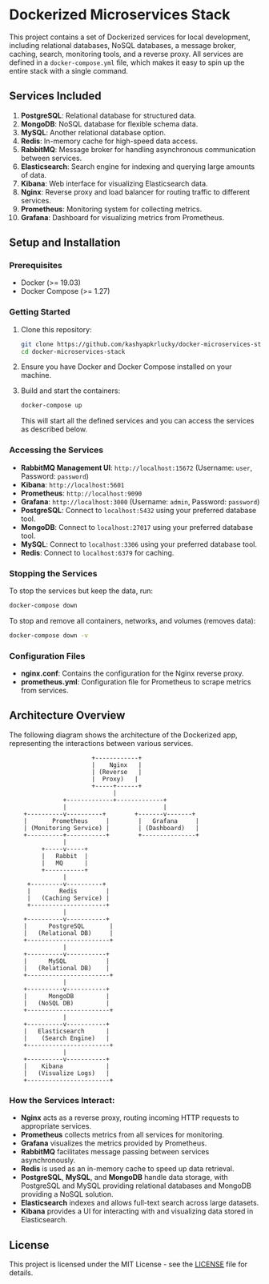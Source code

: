 # Dockerized Microservices Stack

This project contains a set of Dockerized services for local development, including relational databases, NoSQL databases, a message broker, caching, search, monitoring tools, and a reverse proxy. All services are defined in a `docker-compose.yml` file, which makes it easy to spin up the entire stack with a single command.

## Services Included

1. **PostgreSQL**: Relational database for structured data.
2. **MongoDB**: NoSQL database for flexible schema data.
3. **MySQL**: Another relational database option.
4. **Redis**: In-memory cache for high-speed data access.
5. **RabbitMQ**: Message broker for handling asynchronous communication between services.
6. **Elasticsearch**: Search engine for indexing and querying large amounts of data.
7. **Kibana**: Web interface for visualizing Elasticsearch data.
8. **Nginx**: Reverse proxy and load balancer for routing traffic to different services.
9. **Prometheus**: Monitoring system for collecting metrics.
10. **Grafana**: Dashboard for visualizing metrics from Prometheus.

## Setup and Installation

### Prerequisites

- Docker (>= 19.03)
- Docker Compose (>= 1.27)

### Getting Started

1. Clone this repository:

   ```bash
   git clone https://github.com/kashyapkrlucky/docker-microservices-stack.git
   cd docker-microservices-stack
   ```

2. Ensure you have Docker and Docker Compose installed on your machine.

3. Build and start the containers:

   ```bash
   docker-compose up
   ```

   This will start all the defined services and you can access the services as described below.

### Accessing the Services

- **RabbitMQ Management UI**: `http://localhost:15672` (Username: `user`, Password: `password`)
- **Kibana**: `http://localhost:5601`
- **Prometheus**: `http://localhost:9090`
- **Grafana**: `http://localhost:3000` (Username: `admin`, Password: `password`)
- **PostgreSQL**: Connect to `localhost:5432` using your preferred database tool.
- **MongoDB**: Connect to `localhost:27017` using your preferred database tool.
- **MySQL**: Connect to `localhost:3306` using your preferred database tool.
- **Redis**: Connect to `localhost:6379` for caching.

### Stopping the Services

To stop the services but keep the data, run:

```bash
docker-compose down
```

To stop and remove all containers, networks, and volumes (removes data):

```bash
docker-compose down -v
```

### Configuration Files

- **nginx.conf**: Contains the configuration for the Nginx reverse proxy.
- **prometheus.yml**: Configuration file for Prometheus to scrape metrics from services.

## Architecture Overview

The following diagram shows the architecture of the Dockerized app, representing the interactions between various services.

```
                       +------------+
                       |    Nginx   |
                       | (Reverse   |
                       |  Proxy)   |
                       +-----+------+
                             |
               +-------------+-------------+
               |                           |
    +----------v----------+        +-------v-------+
    |       Prometheus     |        |   Grafana     |
    | (Monitoring Service) |        | (Dashboard)   |
    +----------+-----------+        +---------------+
               |
         +-----v-----+
         |   Rabbit  |
         |   MQ      |
         +-----------+
               |
     +---------v----------+
     |        Redis        |
     |   (Caching Service) |
     +---------------------+
               |
    +----------v-----------+
    |      PostgreSQL       |
    |   (Relational DB)     |
    +-----------------------+
               |
    +----------v-----------+
    |      MySQL           |
    |   (Relational DB)    |
    +-----------------------+
               |
    +----------v-----------+
    |      MongoDB         |
    |   (NoSQL DB)         |
    +-----------------------+
               |
    +----------v-----------+
    |   Elasticsearch      |
    |    (Search Engine)   |
    +-----------------------+
               |
    +----------v-----------+
    |    Kibana            |
    |   (Visualize Logs)   |
    +-----------------------+

```

### How the Services Interact:

- **Nginx** acts as a reverse proxy, routing incoming HTTP requests to appropriate services.
- **Prometheus** collects metrics from all services for monitoring.
- **Grafana** visualizes the metrics provided by Prometheus.
- **RabbitMQ** facilitates message passing between services asynchronously.
- **Redis** is used as an in-memory cache to speed up data retrieval.
- **PostgreSQL**, **MySQL**, and **MongoDB** handle data storage, with PostgreSQL and MySQL providing relational databases and MongoDB providing a NoSQL solution.
- **Elasticsearch** indexes and allows full-text search across large datasets.
- **Kibana** provides a UI for interacting with and visualizing data stored in Elasticsearch.

## License

This project is licensed under the MIT License - see the [LICENSE](LICENSE) file for details.
